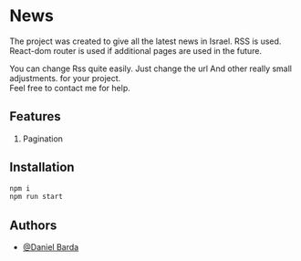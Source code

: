 # News
The project was created to give all the latest news in Israel.
RSS is used.
React-dom router is used if additional pages are used in the future.

You can change Rss quite easily.
Just change the url And other really small adjustments.
for your project.<br />
Feel free to contact me for help.

## Features
1. Pagination


## Installation
```sh
npm i
npm run start
```

## Authors
- [@Daniel Barda](https://github.com/ProfessorWeb/)


